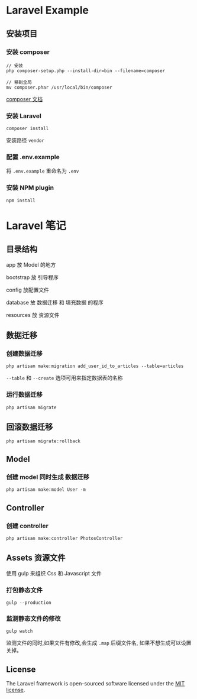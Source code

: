 # Laravel Example

## 安装项目

### 安装 composer

    // 安装
    php composer-setup.php --install-dir=bin --filename=composer

    // 移到全局
    mv composer.phar /usr/local/bin/composer

[composer 文档](https://getcomposer.org/doc/00-intro.md)

### 安装 Laravel

    composer install

安装路径 `vendor`

### 配置 .env.example

将 `.env.example` 重命名为 `.env`

### 安装 NPM plugin

    npm install


# Laravel 笔记

## 目录结构

app  放 Model 的地方

bootstrap 放 引导程序

config 放配置文件

database 放 数据迁移 和 填充数据 的程序

resources 放 资源文件

##  数据迁移

### 创建数据迁移

    php artisan make:migration add_user_id_to_articles --table=articles

`--table` 和 `--create` 选项可用来指定数据表的名称

### 运行数据迁移

    php artisan migrate

## 回滚数据迁移

    php artisan migrate:rollback

## Model

### 创建 model 同时生成 数据迁移

    php artisan make:model User -m

## Controller

### 创建 controller

    php artisan make:controller PhotosController

## Assets 资源文件

使用 gulp 来组织 Css 和 Javascript 文件

### 打包静态文件

    gulp --production

### 监测静态文件的修改

    gulp watch

监测文件的同时,如果文件有修改,会生成 `.map` 后缀文件名, 如果不想生成可以设置关掉。

## License

The Laravel framework is open-sourced software licensed under the [MIT license](http://opensource.org/licenses/MIT).
